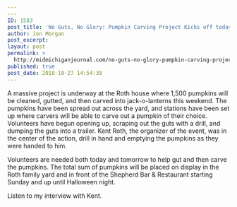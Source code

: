 ```yaml
---
---
ID: 1583
post_title: 'No Guts, No Glory: Pumpkin Carving Project Kicks off today'
author: Jon Morgan
post_excerpt:
layout: post
permalink: >
  http://midmichiganjournal.com/no-guts-no-glory-pumpkin-carving-project-kicks-off-today
published: true
post_date: 2018-10-27 14:54:38
---
```

A massive project is underway at the Roth house where 1,500 pumpkins will be cleaned, gutted, and then carved into jack-o-lanterns this weekend. The pumpkins have been spread out across the yard, and stations have been set up where carvers will be able to carve out a pumpkin of their choice. Volunteers have begun opening up, scraping out the guts with a drill, and dumping the guts into a trailer. Kent Roth, the organizer of the event, was in the center of the action, drill in hand and emptying the pumpkins as they were handed to him.

Volunteers are needed both today and tomorrow to help gut and then carve the pumpkins. The total sum of pumpkins will be placed on display in the Roth family yard and in front of the Shepherd Bar &amp; Restaurant starting Sunday and up until Halloween night.

Listen to my interview with Kent.